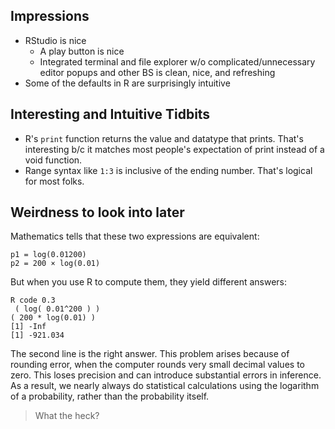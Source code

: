 ## Impressions
- RStudio is nice
    - A play button is nice
    - Integrated terminal and file explorer w/o complicated/unnecessary editor popups and other BS is clean, nice, and refreshing
- Some of the defaults in R are surprisingly intuitive

## Interesting and Intuitive Tidbits
- R's `print` function returns the value and datatype that prints. That's interesting b/c it matches most people's expectation of print instead of a void function.
- Range syntax like `1:3` is inclusive of the ending number. That's logical for most folks. 


## Weirdness to look into later
Mathematics tells that these two expressions are equivalent:

```
p1 = log(0.01200)
p2 = 200 × log(0.01)
```

But when you use R to compute them, they yield different answers:
```
R code 0.3
 ( log( 0.01^200 ) )
( 200 * log(0.01) )
[1] -Inf
[1] -921.034
```
The second line is the right answer. This problem arises because of rounding error, when the computer rounds very small decimal values to zero. This loses precision and can introduce substantial errors in inference. As a result, we nearly always do statistical calculations using the logarithm of a probability, rather than the probability itself.

> What the heck?

